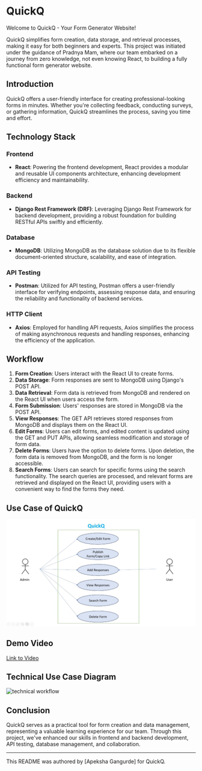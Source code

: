 # QuickQ

Welcome to QuickQ - Your Form Generator Website!

QuickQ simplifies form creation, data storage, and retrieval processes, making it easy for both beginners and experts. This project was initiated under the guidance of Pradnya Mam, where our team embarked on a journey from zero knowledge, not even knowing React, to building a fully functional form generator website.

## Introduction

QuickQ offers a user-friendly interface for creating professional-looking forms in minutes. Whether you're collecting feedback, conducting surveys, or gathering information, QuickQ streamlines the process, saving you time and effort.

## Technology Stack

### Frontend
- **React**: Powering the frontend development, React provides a modular and reusable UI components architecture, enhancing development efficiency and maintainability.

### Backend
- **Django Rest Framework (DRF)**: Leveraging Django Rest Framework for backend development, providing a robust foundation for building RESTful APIs swiftly and efficiently.

### Database
- **MongoDB**: Utilizing MongoDB as the database solution due to its flexible document-oriented structure, scalability, and ease of integration.

### API Testing
- **Postman**: Utilized for API testing, Postman offers a user-friendly interface for verifying endpoints, assessing response data, and ensuring the reliability and functionality of backend services.

### HTTP Client
- **Axios**: Employed for handling API requests, Axios simplifies the process of making asynchronous requests and handling responses, enhancing the efficiency of the application.

## Workflow

1. **Form Creation**: Users interact with the React UI to create forms.
2. **Data Storage**: Form responses are sent to MongoDB using Django's POST API.
3. **Data Retrieval**: Form data is retrieved from MongoDB and rendered on the React UI when users access the form.
4. **Form Submission**: Users' responses are stored in MongoDB via the POST API.
5. **View Responses**: The GET API retrieves stored responses from MongoDB and displays them on the React UI.
6. **Edit Forms**: Users can edit forms, and edited content is updated using the GET and PUT APIs, allowing seamless modification and storage of form data.
7. **Delete Forms**: Users have the option to delete forms. Upon deletion, the form data is removed from MongoDB, and the form is no longer accessible.
8. **Search Forms**: Users can search for specific forms using the search functionality. The search queries are processed, and relevant forms are retrieved and displayed on the React UI, providing users with a convenient way to find the forms they need.

## Use Case of QuickQ


![use case](https://github.com/apekshagangurde/QuickQ-form_generator-/blob/master/image/use%20case%20main.jpg)

## Demo Video

[Link to Video](https://raw.githubusercontent.com/apekshagangurde/QuickQ-form_generator-/master/image/form%20generator%20demo.mp4)



## Technical Use Case Diagram

![technical workflow](https://github.com/apekshagangurde/QuickQ-form_generator-/assets/100061307/5f521aa4-18d4-49c2-b4b5-340a3ed71464)


## Conclusion

QuickQ serves as a practical tool for form creation and data management, representing a valuable learning experience for our team. Through this project, we've enhanced our skills in frontend and backend development, API testing, database management, and collaboration.


---

This README was authored by [Apeksha Gangurde]  for QuickQ.
